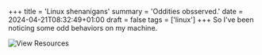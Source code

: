+++
title = 'Linux shenanigans'
summary = 'Oddities obsserved.'
date = 2024-04-21T08:32:49+01:00
draft = false
tags = ['linux']
+++
So I've been noticing some odd behaviors on my machine.

![View Resources](resources.png)
